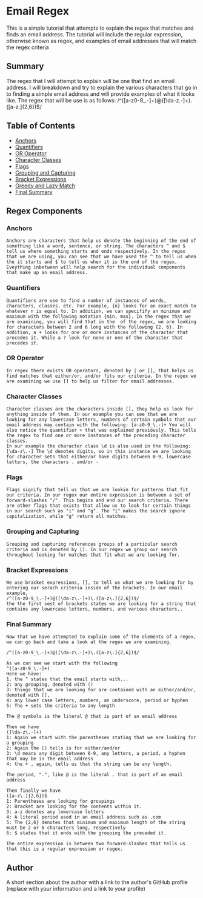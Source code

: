# Email Regex

This is a simple tutorial that attempts to explain the regex that matches and finds an email address. The tutorial will include the regular expression, otherwise known as regex, and examples of email addresses that will match the regex criteria

## Summary

The regex that I will attempt to explain will be one that find an email address. I will breakdown and try to explain the various characters that go in to finding a simple email address and will provide examples of what it looks like. The regex that will be use is as follows:
/^([a-z0-9_\.-]+)@([\da-z\.-]+)\.([a-z\.]{2,6})$/

## Table of Contents

- [Anchors](#anchors)
- [Quantifiers](#quantifiers)
- [OR Operator](#or-operator)
- [Character Classes](#character-classes)
- [Flags](#flags)
- [Grouping and Capturing](#grouping-and-capturing)
- [Bracket Expressions](#bracket-expressions)
- [Greedy and Lazy Match](#greedy-and-lazy-match)
- [Final Summary](#final-summary)

## Regex Components

### Anchors
    Anchors are characters that help us denote the beginning of the end of something like a word, sentence, or string. The characters ^ and $ tell us where something starts and ends respectively. In the regex that we are using, you can see that we have used the ^ to tell us when the it starts and $ to tell us when it is the end of the regex. Eveything inbetween will help search for the individual components that make up an email address.
### Quantifiers
    Quantifiers are use to find a number of instances of words, characters, classes, etc. For example, {n} looks for an exact match to whatever n is equal to. In addition, we can specifify an minimum and maximum with the following notation {min, max}. In the regex that we are examining, you will find that in the  of the regex, we are looking for characters between 2 and 6 long with the following {2, 6}. In addition, a + looks for one or more instances of the character that precedes it. While a ? look for none or one of the character that precedes it. 
### OR Operator
    In regex there exists OR operators, denoted by | or [], that helps us find matches that either/or, and/or fits our criteria. In the regex we are examining we use [] to help us filter for email addresses. 
### Character Classes
    Character classes are the characters inside [], they help us look for anything inside of them. In our example you can see that we are looking for any lowercase letters, numbers of certain symbols that our email address may contain with the following: [a-z0-9_\.-]+ You will also notice the quantifier + that was explained previously. This tells the regex to find one or more instances of the preceding character classes.
    In our example the character class \d is also used in the following: [\da-z\.-] The \d denotes digits, so in this instance we are looking for character sets that either/or have digits between 0-9, lowercase letters, the characters . and/or -
### Flags
    Flags signify that tell us that we are lookin for patterns that fit our criteria. In our regex our entire expression is between a set of forward-slashes "/". This begins and end our search criteria. There are other flags that exists that allow us to look for certain things in our search such as "i" and "g". The "i" makes the search ignore capitalization, while "g" return all matches.

### Grouping and Capturing
    Grouping and capturing references groups of a particular search criteria and is denoted by (). In our regex we group our search throughout looking for matches that fit what we are looking for. 
### Bracket Expressions
    We use bracket expressions, [], to tell us what we are looking for by entering our serach criteria inside of the brackets. In our email example, 
    /^([a-z0-9_\.-]+)@([\da-z\.-]+)\.([a-z\.]{2,6})$/
    the the first sest of brackets states we are looking for a string that contains any lowercase letters, numbers, and various characters,.
### Final Summary
    Now that we have attempted to explain some of the elements of a regex, we can go back and take a look at the regex we are examining.
    
    /^([a-z0-9_\.-]+)@([\da-z\.-]+)\.([a-z\.]{2,6})$/

    As we can see we start with the following 
    ^([a-z0-9_\.-]+)
    Here we have:
    1. the ^ states that the email starts with...
    2: any grouping, denoted with ()
    3: things that we are looking for are contained with an either/and/or, denoted with [],
    4: any lower case letters, numbers, an underscore, period or hyphen
    5: The + sets the criteria to any length

    The @ symbols is the literal @ that is part of an email address

    Then we have 
    ([\da-z\.-]+)
    1: Again we start with the parentheses stating that we are looking for a grouping
    2: Again the [] tells is for either/and/or
    3: \d means any digit between 0-9, any letters, a period, a hyphen that may be in the email address
    4: the + , again, tells us that the string can be any length.

    The period, ".", like @ is the literal . that is part of an email address

    Then finally we have
    ([a-z\.]{2,6})$
    1: Parentheses are looking for groupings
    2: Bracket are looking for the contents within it.
    3: a-z denotes any lowercase letters
    4: A literal period used in an email address such as .com
    5: The {2,6} denotes that minimum and maximum length of the string must be 2 or 6 characters long, respectively
    6: $ states that it ends with the grouping the preceded it.

    The entire expression is between two forward-slashes that tells us that this is a regular expression or regex.

## Author

A short section about the author with a link to the author's GitHub profile (replace with your information and a link to your profile)
